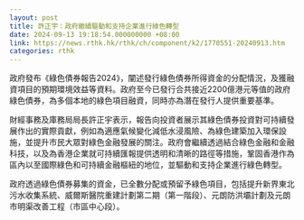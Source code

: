 ```yaml
---
layout: post
title: 許正宇：政府繼續驅動和支持企業進行綠色轉型
date: 2024-09-13 19:18:54.000000000 +08:00
link: https://news.rthk.hk/rthk/ch/component/k2/1770551-20240913.htm
categories: rthk
---
```


政府發布《綠色債券報告2024》，闡述發行綠色債券所得資金的分配情況，及獲融資項目的預期環境效益等資料。政府至今已發行合共接近2200億港元等值的政府綠色債券，為多個本地的綠色項目融資，同時亦為潛在發行人提供重要基準。

財經事務及庫務局局長許正宇表示，報告向投資者展示其綠色債券投資對可持續發展作出的實際貢獻，例如為適應氣候變化減低水浸風險、為綠色建築加入環保設施，並提升市民大眾對綠色金融發展的關注。政府會繼續透過結合綠色金融和金融科技，以及為香港企業就可持續匯報提供透明和清晰的路徑等措施，鞏固香港作為區內以至國際綠色和可持續金融樞紐的地位，並驅動和支持企業進行綠色轉型。

政府透過綠色債券募集的資金，已全數分配或預留予綠色項目，包括提升新界東北污水收集系統、威爾斯醫院重建計劃第二期（第一階段）、元朗防洪壩計劃及元朗市明渠改善工程（市區中心段）。
